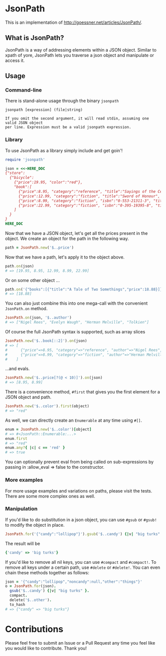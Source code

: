 # JsonPath

This is an implementation of http://goessner.net/articles/JsonPath/.

## What is JsonPath?

JsonPath is a way of addressing elements within a JSON object. Similar to xpath of yore, JsonPath lets you
traverse a json object and manipulate or access it.

## Usage

### Command-line

There is stand-alone usage through the binary `jsonpath`

    jsonpath [expression] (file|string)

    If you omit the second argument, it will read stdin, assuming one valid JSON object
    per line. Expression must be a valid jsonpath expression.

### Library

To use JsonPath as a library simply include and get goin'!

```ruby
require 'jsonpath'

json = <<-HERE_DOC
{"store":
  {"bicycle":
    {"price":19.95, "color":"red"},
    "book":[
      {"price":8.95, "category":"reference", "title":"Sayings of the Century", "author":"Nigel Rees"},
      {"price":12.99, "category":"fiction", "title":"Sword of Honour", "author":"Evelyn Waugh"},
      {"price":8.99, "category":"fiction", "isbn":"0-553-21311-3", "title":"Moby Dick", "author":"Herman Melville","color":"blue"},
      {"price":22.99, "category":"fiction", "isbn":"0-395-19395-8", "title":"The Lord of the Rings", "author":"Tolkien"}
    ]
  }
}
HERE_DOC
```

Now that we have a JSON object, let's get all the prices present in the object. We create an object for the path
in the following way.

```ruby
path = JsonPath.new('$..price')
```

Now that we have a path, let's apply it to the object above.

```ruby
path.on(json)
# => [19.95, 8.95, 12.99, 8.99, 22.99]
```

Or on some other object ...

```ruby
path.on('{"books":[{"title":"A Tale of Two Somethings","price":18.88}]}')
# => [18.88]
```

You can also just combine this into one mega-call with the convenient `JsonPath.on` method.

```ruby
JsonPath.on(json, '$..author')
# => ["Nigel Rees", "Evelyn Waugh", "Herman Melville", "Tolkien"]
```

Of course the full JsonPath syntax is supported, such as array slices

```ruby
JsonPath.new('$..book[::2]').on(json)
# => [
#      {"price"=>8.95, "category"=>"reference", "author"=>"Nigel Rees", "title"=>"Sayings of the Century"},
#      {"price"=>8.99, "category"=>"fiction", "author"=>"Herman Melville", "title"=>"Moby Dick", "isbn"=>"0-553-21311-3"}
#    ]
```

...and evals.

```ruby
JsonPath.new('$..price[?(@ < 10)]').on(json)
# => [8.95, 8.99]
```

There is a convenience method, `#first` that gives you the first element for a JSON object and path.

```ruby
JsonPath.new('$..color').first(object)
# => "red"
```

As well, we can directly create an `Enumerable` at any time using `#[]`. 

```ruby
enum = JsonPath.new('$..color')[object]
# => #<JsonPath::Enumerable:...>
enum.first
# => "red"
enum.any?{ |c| c == 'red' }
# => true
```

You can optionally prevent eval from being called on sub-expressions by passing in :allow_eval => false to the constructor.

### More examples

For more usage examples and variations on paths, please visit the tests. There are some more complex ones as well.

### Manipulation

If you'd like to do substitution in a json object, you can use `#gsub` or `#gsub!` to modify the object in place.

```ruby
JsonPath.for('{"candy":"lollipop"}').gsub('$..candy') {|v| "big turks" }.to_hash
```

The result will be

```ruby
{'candy' => 'big turks'}
```

If you'd like to remove all nil keys, you can use `#compact` and `#compact!`. To remove all keys under a certain path, use `#delete` or `#delete!`. You can even chain these methods together as follows:

```ruby
json = '{"candy":"lollipop","noncandy":null,"other":"things"}'
o = JsonPath.for(json).
  gsub('$..candy') {|v| "big turks" }.
  compact.
  delete('$..other').
  to_hash
# => {"candy" => "big turks"}
```

# Contributions

Please feel free to submit an Issue or a Pull Request any time you feel like you would like to contribute. Thank you!
